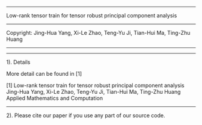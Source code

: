 
********************************************************************************
 Low-rank tensor train for tensor robust principal component analysis
********************************************************************************

 Copyright:     Jing-Hua Yang, Xi-Le Zhao, Teng-Yu Ji, Tian-Hui Ma, Ting-Zhu Huang
                   
********************************************************************************
********************************************************************************
  1). Details
  
  More detail can be found in [1]
  

  [1] Low-rank tensor train for tensor robust principal component analysis
      Jing-Hua Yang, Xi-Le Zhao, Teng-Yu Ji, Tian-Hui Ma, Ting-Zhu Huang
      Applied Mathematics and Computation
********************************************************************************

  2). Please cite our paper if you use any part of our source code.
